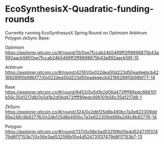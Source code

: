 # EcoSynthesisX-Quadratic-funding-rounds

Currently running EcoSynthesysX Spring Round on Optimism Arbitrum Polygon zkSync Base:

Optimism https://explorer.gitcoin.co/#/round/10/0xe7fccab24b5469ff2ff8898875b43a992aacb56f/0xe7fccab24b5469ff2ff8898875b43a992aacb56f-15

Arbitrum https://explorer.gitcoin.co/#/round/42161/0x022dea50d223d50eadeebcb42166289f0b98bf77/0x022dea50d223d50eadeebcb42166289f0b98bf77-14

Base https://explorer.gitcoin.co/#/round/8453/0x5d1b2d06d472ffff89edc666101b56c35d1217d8/0x5d1b2d06d472ffff89edc666101b56c35d1217d8-1

ZkSync https://explorer.gitcoin.co/#/round/324/0x2dbf25d8b490bc7a3e622309dd99a248c8b82776/0x2dbf25d8b490bc7a3e622309dd99a248c8b82776-14

Polygon https://explorer.gitcoin.co/#/round/137/0x56e3ad5325f6b10e4d524731f37479d8f17153b7/0x56e3ad5325f6b10e4d524731f37479d8f17153b7-13
